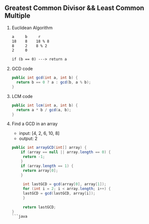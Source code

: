 ## Greatest Common Divisor && Least Common Multiple

1. Euclidean Algorithm

   ```markdown
   a     b     r
   18    8    18 % 8
   8     2    8 % 2
   2     0
   
   if (b == 0) ---> return a
   ```

2. GCD code

   ```java
   public int gcd(int a, int b) {
     return b == 0 ? a : gcd(b, a % b);
   }
   ```

3. LCM code

   ```java
   public int lcm(int a, int b) {
     return a * b / gcd(a, b);
   }
   ```

4. Find a GCD in an array

   - input: [4, 2, 6, 10, 8]
   - output: 2

   ```java
   public int arrayGCD(int[] array) {
       if (array == null || array.length == 0) {
       	return -1;
       }
       if (array.length == 1) {
       	return array[0];
       }
       
     	int lastGCD = gcd(array[0], array[1]);
     	for (int i = 2; i < array.length; i++) {
       	lastGCD = gcd(lastGCD, array[i]);
     	}
     
     	return lastGCD;
   }
   ```java

   
